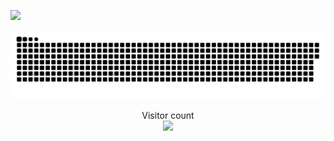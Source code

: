 ![](https://media0.giphy.com/media/3otPorWLQJq5GmHRtu/giphy.gif)

<a href=#><img src="contributions.svg"></a>

<p align="center">
  Visitor count<br>
  <img src="https://profile-counter.glitch.me/Insuetus/count.svg" />
</p>